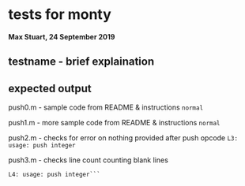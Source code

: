 # tests for monty
#### Max Stuart, 24 September 2019

## testname - brief explaination
## expected output

push0.m - sample code from README & instructions
```normal```

push1.m - more sample code from README & instructions
```normal```

push2.m - checks for error on nothing provided after push opcode
```L3: usage: push integer```

push3.m - checks line count counting blank lines
```1
L4: usage: push integer```

